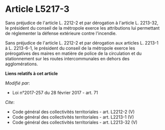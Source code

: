 # Article L5217-3

Sans préjudice de l'article L. 2212-2 et par dérogation à l'article L. 2213-32, le président du conseil de la métropole
exerce les attributions lui permettant de réglementer la défense extérieure contre l'incendie. 

Sans préjudice de l'article L. 2212-2 et par dérogation aux articles L. 2213-1 à L. 2213-6-1, le président du conseil de la
métropole exerce les prérogatives des maires en matière de police de la circulation et du stationnement sur les routes
intercommunales en dehors des agglomérations.

**Liens relatifs à cet article**

_Modifié par_:

  - Loi n°2017-257 du 28 février 2017 - art. 71

_Cite_:

  - Code général des collectivités territoriales - art. L2212-2 (V)
  - Code général des collectivités territoriales - art. L2213-1 (V)
  - Code général des collectivités territoriales - art. L2213-32 (V)

